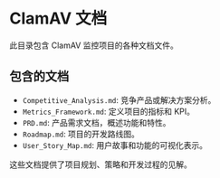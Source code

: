 # ClamAV 文档

此目录包含 ClamAV 监控项目的各种文档文件。

## 包含的文档

- `Competitive_Analysis.md`: 竞争产品或解决方案分析。
- `Metrics_Framework.md`: 定义项目的指标和 KPI。
- `PRD.md`: 产品需求文档，概述功能和特性。
- `Roadmap.md`: 项目的开发路线图。
- `User_Story_Map.md`: 用户故事和功能的可视化表示。

这些文档提供了项目规划、策略和开发过程的见解。